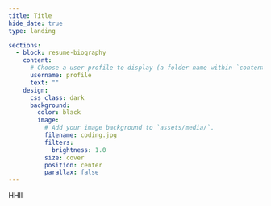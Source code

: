 ```yaml
---
title: Title
hide_date: true
type: landing

sections:
  - block: resume-biography 
    content:
      # Choose a user profile to display (a folder name within `content/authors/`)
      username: profile
      text: ""
    design:
      css_class: dark
      background:
        color: black
        image:
          # Add your image background to `assets/media/`.
          filename: coding.jpg
          filters:
            brightness: 1.0
          size: cover
          position: center
          parallax: false
---
```


HHII